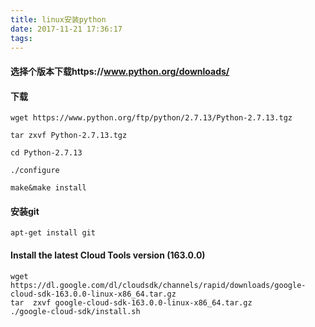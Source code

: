 ```yaml
---
title: linux安装python
date: 2017-11-21 17:36:17
tags:
---
```

#### 选择个版本下载https://www.python.org/downloads/

#### 下载

```
wget https://www.python.org/ftp/python/2.7.13/Python-2.7.13.tgz

tar zxvf Python-2.7.13.tgz

cd Python-2.7.13

./configure

make&make install
```

#### 安装git

```
apt-get install git
```


#### Install the latest Cloud Tools version (163.0.0)

```
wget https://dl.google.com/dl/cloudsdk/channels/rapid/downloads/google-cloud-sdk-163.0.0-linux-x86_64.tar.gz
tar  zxvf google-cloud-sdk-163.0.0-linux-x86_64.tar.gz
./google-cloud-sdk/install.sh
```

